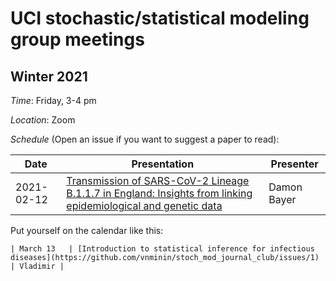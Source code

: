 # UCI stochastic/statistical modeling group meetings

## Winter 2021

*Time*: Friday, 3-4 pm

*Location*: Zoom

*Schedule* (Open an issue if you want to suggest a paper to read):

| Date   | Presentation   | Presenter    |
|--------|----------------|--------------|
| 2021-02-12 | [Transmission of SARS-CoV-2 Lineage B.1.1.7 in England: Insights from linking epidemiological and genetic data](https://doi.org/10.1101/2020.12.30.20249034) | Damon Bayer |




Put yourself on the calendar like this:
```
| March 13   | [Introduction to statistical inference for infectious diseases](https://github.com/vnminin/stoch_mod_journal_club/issues/1) | Vladimir |
```
